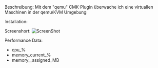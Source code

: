 Beschreibung:
  Mit dem "qemu" CMK-Plugin überwache ich eine virtuallen Maschinen in der qemu/KVM Umgebung
  
Installation:
  
Screenshort:
![ScreenShot](https://github.com/christianbur/check_mk/blob/master/qemu_kvm/screenshort_qemu.png)

Performance Data:
  - cpu_% 
  - memory_current_%
  - memory__assigned_MB
